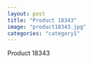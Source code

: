 ```yaml
---
layout: post
title: "Product 18343"
image: "product18343.jpg"
categories: "category1"
---
```

Product 18343
